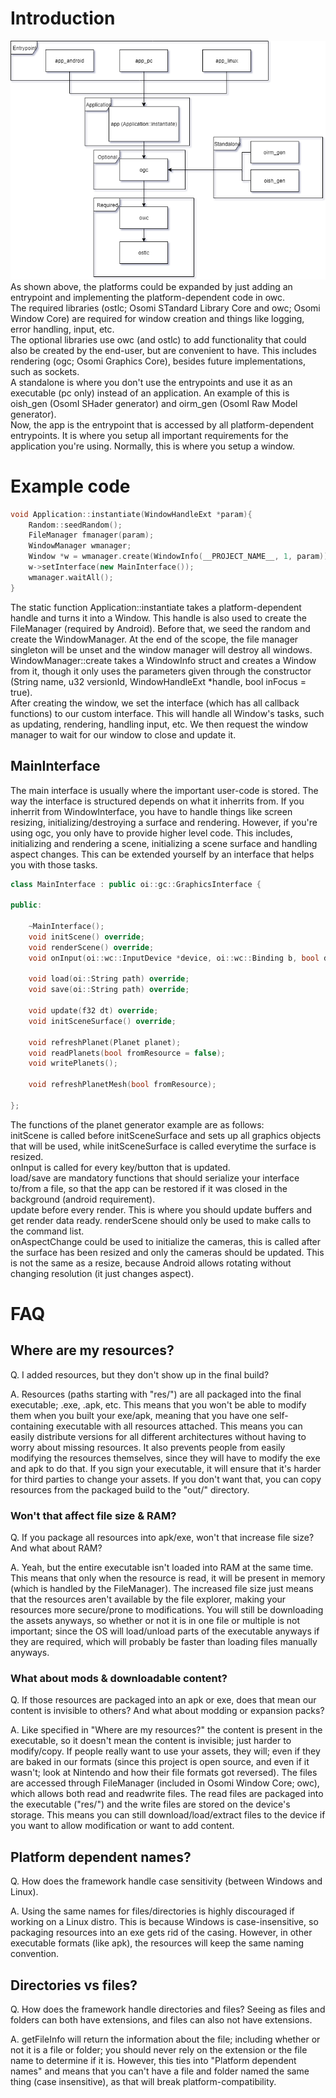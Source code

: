 # Introduction
![OCore architecture](Osomi%20Core%20architecture.png)  
As shown above, the platforms could be expanded by just adding an entrypoint and implementing the platform-dependent code in owc.  
The required libraries (ostlc; Osomi STandard Library Core and owc; Osomi Window Core) are required for window creation and things like logging, error handling, input, etc.  
The optional libraries use owc (and ostlc) to add functionality that could also be created by the end-user, but are convenient to have. This includes rendering (ogc; Osomi Graphics Core), besides future implementations, such as sockets.  
A standalone is where you don't use the entrypoints and use it as an executable (pc only) instead of an application. An example of this is oish_gen (OsomI SHader generator) and oirm_gen (OsomI Raw Model generator).  
Now, the app is the entrypoint that is accessed by all platform-dependent entrypoints. It is where you setup all important requirements for the application you're using. Normally, this is where you setup a window.

# Example code
```cpp
void Application::instantiate(WindowHandleExt *param){
	Random::seedRandom();
	FileManager fmanager(param);
	WindowManager wmanager;
	Window *w = wmanager.create(WindowInfo(__PROJECT_NAME__, 1, param));
	w->setInterface(new MainInterface());
	wmanager.waitAll();
}
```
The static function Application::instantiate takes a platform-dependent handle and turns it into a Window. This handle is also used to create the FileManager (required by Android). Before that, we seed the random and create the WindowManager. At the end of the scope, the file manager singleton will be unset and the window manager will destroy all windows.  
WindowManager::create takes a WindowInfo struct and creates a Window from it, though it only uses the parameters given through the constructor (String name, u32 versionId, WindowHandleExt *handle, bool inFocus = true).  
After creating the window, we set the interface (which has all callback functions) to our custom interface. This will handle all Window's tasks, such as updating, rendering, handling input, etc. We then request the window manager to wait for our window to close and update it.
## MainInterface
The main interface is usually where the important user-code is stored. The way the interface is structured depends on what it inherrits from. If you inherrit from WindowInterface, you have to handle things like screen resizing, initializing/destroying a surface and rendering. However, if you're using ogc, you only have to provide higher level code. This includes, initializing and rendering a scene, initializing a scene surface and handling aspect changes. This can be extended yourself by an interface that helps you with those tasks.
```cpp
class MainInterface : public oi::gc::GraphicsInterface {

public:

	~MainInterface();
	void initScene() override;
	void renderScene() override;
	void onInput(oi::wc::InputDevice *device, oi::wc::Binding b, bool down) override;
	
	void load(oi::String path) override;
	void save(oi::String path) override;

	void update(f32 dt) override;
	void initSceneSurface() override;

	void refreshPlanet(Planet planet);
	void readPlanets(bool fromResource = false);
	void writePlanets();
    
    void refreshPlanetMesh(bool fromResource);
  
};
```
The functions of the planet generator example are as follows:  
initScene is called before initSceneSurface and sets up all graphics objects that will be used, while initSceneSurface is called everytime the surface is resized.  
onInput is called for every key/button that is updated.  
load/save are mandatory functions that should serialize your interface to/from a file, so that the app can be restored if it was closed in the background (android requirement).  
update before every render. This is where you should update buffers and get render data ready. renderScene should only be used to make calls to the command list.  
onAspectChange could be used to initialize the cameras, this is called after the surface has been resized and only the cameras should be updated. This is not the same as a resize, because Android allows rotating without changing resolution (it just changes aspect).

# FAQ

## Where are my resources?

Q. I added resources, but they don't show up in the final build?

A. Resources (paths starting with "res/") are all packaged into the final executable; .exe, .apk, etc. This means that you won't be able to modify them when you built your exe/apk, meaning that you have one self-containing executable with all resources attached. This means you can easily distribute versions for all different architectures without having to worry about missing resources. It also prevents people from easily modifying the resources themselves, since they will have to modify the exe and apk to do that. If you sign your executable, it will ensure that it's harder for third parties to change your assets. If you don't want that, you can copy resources from the packaged build to the "out/" directory. 

### Won't that affect file size & RAM?

Q. If you package all resources into apk/exe, won't that increase file size? And what about RAM?

A. Yeah, but the entire executable isn't loaded into RAM at the same time. This means that only when the resource is read, it will be present in memory (which is handled by the FileManager). The increased file size just means that the resources aren't available by the file explorer, making your resources more secure/prone to modifications. You will still be downloading the assets anyways, so whether or not it is in one file or multiple is not important; since the OS will load/unload parts of the executable anyways if they are required, which will probably be faster than loading files manually anyways.

### What about mods & downloadable content?

Q. If those resources are packaged into an apk or exe, does that mean our content is invisible to others? And what about modding or expansion packs?

A. Like specified in "Where are my resources?" the content is present in the executable, so it doesn't mean the content is invisible; just harder to modify/copy. If people really want to use your assets, they will; even if they are baked in our formats (since this project is open source, and even if it wasn't; look at Nintendo and how their file formats got reversed). The files are accessed through FileManager (included in Osomi Window Core; owc), which allows both read and readwrite files. The read files are packaged into the executable ("res/") and the write files are stored on the device's storage. This means you can still download/load/extract files to the device if you want to allow modification or want to add content. 

## Platform dependent names?

Q. How does the framework handle case sensitivity (between Windows and Linux).

A. Using the same names for files/directories is highly discouraged if working on a Linux distro. This is because Windows is case-insensitive, so packaging resources into an exe gets rid of the casing. However, in other executable formats (like apk), the resources will keep the same naming convention.

## Directories vs files?

Q. How does the framework handle directories and files? Seeing as files and folders can both have extensions, and files can also not have extensions.

A. getFileInfo will return the information about the file; including whether or not it is a file or folder; you should never rely on the extension or the file name to determine if it is. However, this ties into "Platform dependent names" and means that you can't have a file and folder named the same thing (case insensitive), as that will break platform-compatibility.